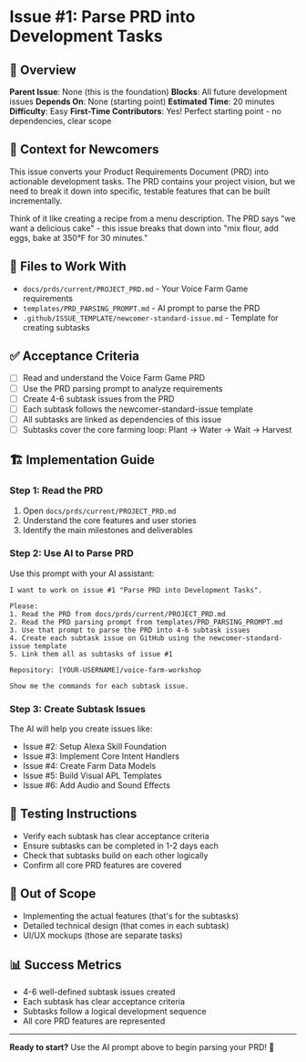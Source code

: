 # Issue #1: Parse PRD into Development Tasks

## 🎯 Overview
**Parent Issue**: None (this is the foundation)
**Blocks**: All future development issues
**Depends On**: None (starting point)
**Estimated Time**: 20 minutes
**Difficulty**: Easy
**First-Time Contributors**: Yes! Perfect starting point - no dependencies, clear scope

## 📍 Context for Newcomers
This issue converts your Product Requirements Document (PRD) into actionable development tasks. The PRD contains your project vision, but we need to break it down into specific, testable features that can be built incrementally.

Think of it like creating a recipe from a menu description. The PRD says "we want a delicious cake" - this issue breaks that down into "mix flour, add eggs, bake at 350°F for 30 minutes."

## 📂 Files to Work With
- `docs/prds/current/PROJECT_PRD.md` - Your Voice Farm Game requirements
- `templates/PRD_PARSING_PROMPT.md` - AI prompt to parse the PRD
- `.github/ISSUE_TEMPLATE/newcomer-standard-issue.md` - Template for creating subtasks

## ✅ Acceptance Criteria
- [ ] Read and understand the Voice Farm Game PRD
- [ ] Use the PRD parsing prompt to analyze requirements
- [ ] Create 4-6 subtask issues from the PRD
- [ ] Each subtask follows the newcomer-standard-issue template
- [ ] All subtasks are linked as dependencies of this issue
- [ ] Subtasks cover the core farming loop: Plant → Water → Wait → Harvest

## 🏗️ Implementation Guide

### Step 1: Read the PRD
1. Open `docs/prds/current/PROJECT_PRD.md`
2. Understand the core features and user stories
3. Identify the main milestones and deliverables

### Step 2: Use AI to Parse PRD
Use this prompt with your AI assistant:
```
I want to work on issue #1 "Parse PRD into Development Tasks".

Please:
1. Read the PRD from docs/prds/current/PROJECT_PRD.md
2. Read the PRD parsing prompt from templates/PRD_PARSING_PROMPT.md
3. Use that prompt to parse the PRD into 4-6 subtask issues
4. Create each subtask issue on GitHub using the newcomer-standard-issue template
5. Link them all as subtasks of issue #1

Repository: [YOUR-USERNAME]/voice-farm-workshop

Show me the commands for each subtask issue.
```

### Step 3: Create Subtask Issues
The AI will help you create issues like:
- Issue #2: Setup Alexa Skill Foundation
- Issue #3: Implement Core Intent Handlers
- Issue #4: Create Farm Data Models
- Issue #5: Build Visual APL Templates
- Issue #6: Add Audio and Sound Effects

## 🧪 Testing Instructions
- Verify each subtask has clear acceptance criteria
- Ensure subtasks can be completed in 1-2 days each
- Check that subtasks build on each other logically
- Confirm all core PRD features are covered

## 🚫 Out of Scope
- Implementing the actual features (that's for the subtasks)
- Detailed technical design (that comes in each subtask)
- UI/UX mockups (those are separate tasks)

## 📊 Success Metrics
- 4-6 well-defined subtask issues created
- Each subtask has clear acceptance criteria
- Subtasks follow a logical development sequence
- All core PRD features are represented

---

**Ready to start?** Use the AI prompt above to begin parsing your PRD! 🚀 